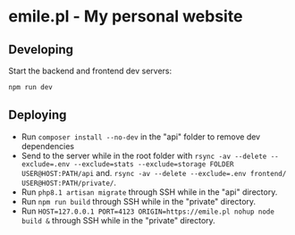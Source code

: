 # emile.pl - My personal website

## Developing

Start the backend and frontend dev servers:

```bash
npm run dev
```

## Deploying

- Run `composer install --no-dev` in the "api" folder to remove dev dependencies
- Send to the server while in the root folder with
  `rsync -av --delete --exclude=.env --exclude=stats --exclude=storage FOLDER USER@HOST:PATH/api` and.
  `rsync -av --delete --exclude=.env frontend/ USER@HOST:PATH/private/`.
- Run `php8.1 artisan migrate` through SSH while in the "api" directory.
- Run `npm run build` through SSH while in the "private" directory.
- Run `HOST=127.0.0.1 PORT=4123 ORIGIN=https://emile.pl nohup node build &`
  through SSH while in the "private" directory.
